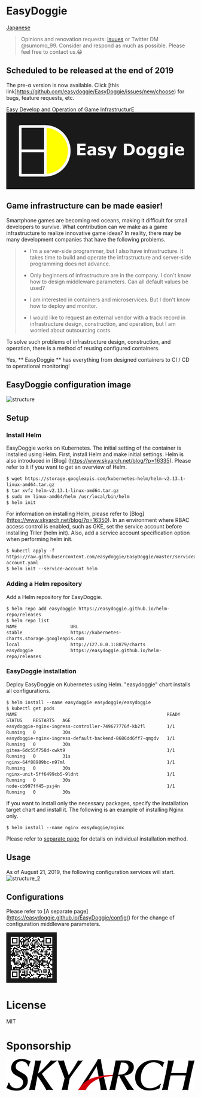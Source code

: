 # EasyDoggie
[Japanese](https://github.com/easydoggie/EasyDoggie)
> Opinions and renovation requests: [Isuues](https://github.com/easydoggie/EasyDoggie/issues/new/choose) or Twitter DM @sumomo_99. Consider and respond as much as possible. Please feel free to contact us.😁  
  
## Scheduled to be released at the end of 2019
The pre-α version is now available.
Click [this link]https://github.com/easydoggie/EasyDoggie/issues/new/choose) for bugs, feature requests, etc.

Easy Develop and Operation of Game InfrastructurE  
[![logo](https://github.com/easydoggie/EasyDoggie/blob/master/images/logo2.png)](https://easydoggie.github.io/EasyDoggie/)
##  Game infrastructure can be made easier!

Smartphone games are becoming red oceans, making it difficult for small developers to survive. What contribution can we make as a game infrastructure to realize innovative game ideas? In reality, there may be many development companies that have the following problems.

> * I'm a server-side programmer, but I also have infrastructure. It takes time to build and operate the infrastructure and server-side programming does not advance.
>
> * Only beginners of infrastructure are in the company. I don't know how to design middleware parameters. Can all default values ​​be used?
>
> * I am interested in containers and microservices. But I don't know how to deploy and monitor.
>
> * I would like to request an external vendor with a track record in infrastructure design, construction, and operation, but I am worried about outsourcing costs.

To solve such problems of infrastructure design, construction, and operation, there is a method of reusing configured containers.  

Yes, ** EasyDoggie ** has everything from designed containers to CI / CD to operational monitoring!

## EasyDoggie configuration image
![structure](img/structure_all.png)

## Setup
### Install Helm
EasyDoggie works on Kubernetes. The initial setting of the container is installed using Helm.
First, install Helm and make initial settings.
Helm is also introduced in [Blog] (https://www.skyarch.net/blog/?p=16335). Please refer to it if you want to get an overview of Helm.

```text
$ wget https://storage.googleapis.com/kubernetes-helm/helm-v2.13.1-linux-amd64.tar.gz
$ tar xvfz helm-v2.13.1-linux-amd64.tar.gz
$ sudo mv linux-amd64/helm /usr/local/bin/helm
$ helm init
```

For information on installing Helm, please refer to [Blog] (https://www.skyarch.net/blog/?p=16350).
In an environment where RBAC access control is enabled, such as GKE, set the service account before installing Tiller (helm init). Also, add a service account specification option when performing helm init.
```text
$ kubectl apply -f https://raw.githubusercontent.com/easydoggie/EasyDoggie/master/serviceaccount/helm-account.yaml
$ helm init --service-account helm
```

### Adding a Helm repository
Add a Helm repository for EasyDoggie.
```text
$ helm repo add easydoggie https://easydoggie.github.io/helm-repo/releases
$ helm repo list
NAME                    URL
stable                  https://kubernetes-charts.storage.googleapis.com
local                   http://127.0.0.1:8879/charts
easydoggie              https://easydoggie.github.io/helm-repo/releases
```

### EasyDoggie installation
Deploy EasyDoggie on Kubernetes using Helm. "easydoggie" chart installs all configurations.
```text
$ helm install --name easydoggie easydoggie/easydoggie
$ kubectl get pods
NAME                                                        READY   STATUS    RESTARTS   AGE
easydoggie-nginx-ingress-controller-749677776f-kb2fl        1/1     Running   0          30s
easydoggie-nginx-ingress-default-backend-8686dd6ff7-qmgdv   1/1     Running   0          30s
gitea-6dc55f758d-cwkt9                                      1/1     Running   0          31s
nginx-64f88989bc-n97ml                                      1/1     Running   0          30s
nginx-unit-5ff6499cb5-9ldnt                                 1/1     Running   0          30s
node-cb997ff45-psj4n                                        1/1     Running   0          30s
```
If you want to install only the necessary packages, specify the installation target chart and install it. The following is an example of installing Nginx only.
```text
$ helm install --name nginx easydoggie/nginx
```
Please refer to [separate page](https://easydoggie.github.io/EasyDoggie/install/) for details on individual installation method.

## Usage
As of August 21, 2019, the following configuration services will start.
![structure_2](img/structure2.png)

## Configurations
Please refer to [A separate page] (https://easydoggie.github.io/EasyDoggie/config/) for the change of configuration middleware parameters.

![qr](https://github.com/easydoggie/EasyDoggie/blob/master/images/easydoggie_qr2.png)

# License
MIT

# Sponsorship
[![skyarch](https://github.com/easydoggie/EasyDoggie/blob/master/images/skyarch.gif)](https://www.skyarch.net/)